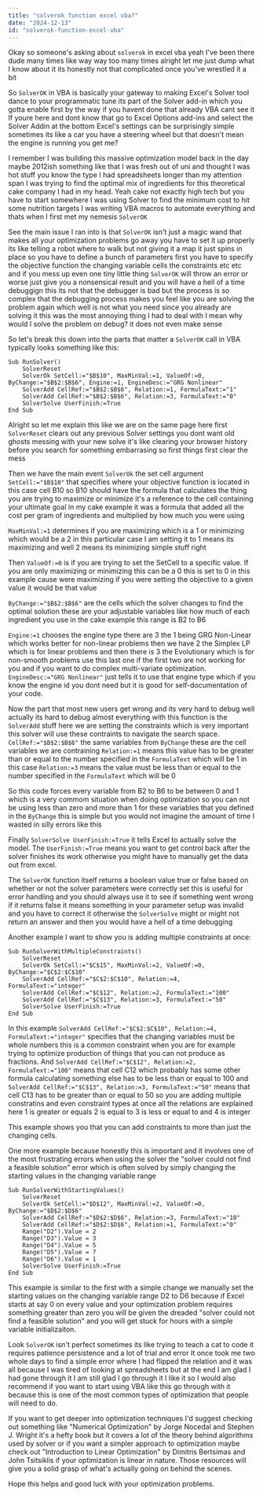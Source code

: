 ```yaml
---
title: "solverok function excel vba?"
date: "2024-12-13"
id: "solverok-function-excel-vba"
---
```


Okay so someone's asking about `solverok` in excel vba yeah I've been there dude many times like way way too many times alright let me just dump what I know about it its honestly not that complicated once you've wrestled it a bit

So `SolverOK` in VBA is basically your gateway to making Excel's Solver tool dance to your programmatic tune its part of the Solver add-in which you gotta enable first by the way if you havent done that already VBA cant see it If youre here and dont know that go to Excel Options add-ins and select the Solver Addin at the bottom Excel's settings can be surprisingly simple sometimes its like a car you have a steering wheel but that doesn't mean the engine is running you get me?

I remember I was building this massive optimization model back in the day maybe 2012ish something like that I was fresh out of uni and thought I was hot stuff you know the type I had spreadsheets longer than my attention span I was trying to find the optimal mix of ingredients for this theoretical cake company I had in my head. Yeah cake not exactly high tech but you have to start somewhere I was using Solver to find the minimum cost to hit some nutrition targets I was writing VBA macros to automate everything and thats when I first met my nemesis `SolverOK`

See the main issue I ran into is that `SolverOK` isn't just a magic wand that makes all your optimization problems go away you have to set it up properly its like telling a robot where to walk but not giving it a map it just spins in place so you have to define a bunch of parameters first you have to specify the objective function the changing variable cells the constraints etc etc and if you mess up even one tiny little thing `SolverOK` will throw an error or worse just give you a nonsensical result and you will have a hell of a time debuggign this its not that the debugger is bad but the process is so complex that the debugging process makes you feel like you are solving the problem again which well is not what you need since you already are solving it this was the most annoying thing I had to deal with I mean why would I solve the problem on debug? it does not even make sense

So let's break this down into the parts that matter a `SolverOK` call in VBA typically looks something like this:

```vba
Sub RunSolver()
    SolverReset
    SolverOk SetCell:="$B$10", MaxMinVal:=1, ValueOf:=0, ByChange:="$B$2:$B$6", Engine:=1, EngineDesc:="GRG Nonlinear"
    SolverAdd CellRef:="$B$2:$B$6", Relation:=1, FormulaText:="1"
    SolverAdd CellRef:="$B$2:$B$6", Relation:=3, FormulaText:="0"
    SolverSolve UserFinish:=True
End Sub
```

Alright so let me explain this like we are on the same page here first `SolverReset` clears out any previous Solver settings you dont want old ghosts messing with your new solve it's like clearing your browser history before you search for something embarrasing so first things first clear the mess

Then we have the main event `SolverOk` the set cell argument `SetCell:="$B$10"` that specifies where your objective function is located in this case cell B10 so B10 should have the formula that calculates the thing you are trying to maximize or minimize it's a reference to the cell containing your ultimate goal in my cake example it was a formula that added all the cost per gram of ingredients and multiplied by how much you were using

`MaxMinVal:=1` determines if you are maximizing which is a 1 or minimizing which would be a 2 in this particular case I am setting it to 1 means its maximizing and well 2 means its minimizing simple stuff right

Then `ValueOf:=0` is if you are trying to set the SetCell to a specific value. If you are only maximizing or minimizing this can be a 0 this is set to 0 in this example cause were maximizing if you were setting the objective to a given value it would be that value

`ByChange:="$B$2:$B$6"` are the cells which the solver changes to find the optimal solution these are your adjustable variables like how much of each ingredient you use in the cake example this range is B2 to B6

`Engine:=1` chooses the engine type there are 3 the 1 being GRG Non-Linear which works better for non-linear problems then we have 2 the Simplex LP which is for linear problems and then there is 3 the Evolutionary which is for non-smooth problems use this last one if the first two are not working for you and if you want to do complex multi-variate optimization. `EngineDesc:="GRG Nonlinear"` just tells it to use that engine type which if you know the engine id you dont need but it is good for self-documentation of your code.

Now the part that most new users get wrong and its very hard to debug well actually its hard to debug almost everything with this function is the `SolverAdd` stuff here we are setting the constraints which is very important this solver will use these contraints to navigate the search space. `CellRef:="$B$2:$B$6"` the same variables from `ByChange` these are the cell variables we are contraining `Relation:=1` means this value has to be greater than or equal to the number specified in the `FormulaText` which will be 1 in this case `Relation:=3` means the value must be less than or equal to the number specified in the `FormulaText` which will be 0

So this code forces every variable from B2 to B6 to be between 0 and 1 which is a very commom situation when doing optimization so you can not be using less than zero and more than 1 for these variables that you defined in the `ByChange` this is simple but you would not imagine the amount of time I wasted in silly errors like this

Finally `SolverSolve UserFinish:=True` it tells Excel to actually solve the model. The `UserFinish:=True` means you want to get control back after the solver finishes its work otherwise you might have to manually get the data out from excel.

The `SolverOK` function itself returns a boolean value true or false based on whether or not the solver parameters were correctly set this is useful for error handling and you should always use it to see if something went wrong if it returns false it means something in your parameter setup was invalid and you have to correct it otherwise the `SolverSolve` might or might not return an answer and then you would have a hell of a time debugging

Another example I want to show you is adding multiple constraints at once:

```vba
Sub RunSolverWithMultipleConstraints()
    SolverReset
    SolverOk SetCell:="$C$15", MaxMinVal:=2, ValueOf:=0, ByChange:="$C$2:$C$10"
    SolverAdd CellRef:="$C$2:$C$10", Relation:=4, FormulaText:="integer"
    SolverAdd CellRef:="$C$12", Relation:=2, FormulaText:="100"
    SolverAdd CellRef:="$C$13", Relation:=3, FormulaText:="50"
    SolverSolve UserFinish:=True
End Sub
```

In this example `SolverAdd CellRef:="$C$2:$C$10", Relation:=4, FormulaText:="integer"` specifies that the changing variables must be whole numbers this is a common constraint when you are for example trying to optimize production of things that you can not produce as fractions. And `SolverAdd CellRef:="$C$12", Relation:=2, FormulaText:="100"` means that cell C12 which probably has some other formula calculating something else has to be less than or equal to 100 and `SolverAdd CellRef:="$C$13", Relation:=3, FormulaText:="50"` means that cell C13 has to be greater than or equal to 50 so you are adding multiple constratins and even constraint types at once all the relations are explained here 1 is greater or equals 2 is equal to 3 is less or equal to and 4 is integer

This example shows you that you can add constraints to more than just the changing cells.

One more example because honestly this is important and it involves one of the most frustrating errors when using the solver the "solver could not find a feasible solution" error which is often solved by simply changing the starting values in the changing variable range

```vba
Sub RunSolverWithStartingValues()
    SolverReset
    SolverOk SetCell:="$D$12", MaxMinVal:=2, ValueOf:=0, ByChange:="$D$2:$D$6"
    SolverAdd CellRef:="$D$2:$D$6", Relation:=3, FormulaText:="10"
    SolverAdd CellRef:="$D$2:$D$6", Relation:=1, FormulaText:="0"
    Range("D2").Value = 2
    Range("D3").Value = 3
    Range("D4").Value = 5
    Range("D5").Value = 7
    Range("D6").Value = 1
    SolverSolve UserFinish:=True
End Sub
```

This example is similar to the first with a simple change we manually set the starting values on the changing variable range D2 to D6 because if Excel starts at say 0 on every value and your optimization problem requires something greater than zero you will be given the dreaded "solver could not find a feasible solution" and you will get stuck for hours with a simple variable initializaiton.

Look `SolverOK` isn't perfect sometimes its like trying to teach a cat to code it requires patience persistence and a lot of trial and error It once took me two whole days to find a simple error where I had flipped the relation and it was all because I was tired of looking at spreadsheets but at the end I am glad I had gone through it I am still glad I go through it I like it so I would also recommend if you want to start using VBA like this go through with it because this is one of the most common types of optimization that people will need to do.

If you want to get deeper into optimization techniques I'd suggest checking out something like "Numerical Optimization" by Jorge Nocedal and Stephen J. Wright it's a hefty book but it covers a lot of the theory behind algorithms used by solver or if you want a simpler approach to optimization maybe check out "Introduction to Linear Optimization" by Dimitris Bertsimas and John Tsitsiklis if your optimization is linear in nature. Those resources will give you a solid grasp of what's actually going on behind the scenes.

Hope this helps and good luck with your optimization problems.
